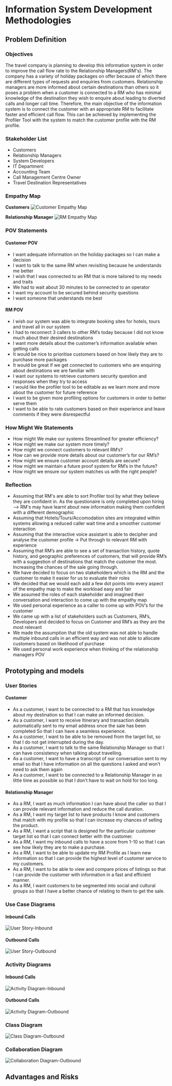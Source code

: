 # Information System Development Methodologies

## Problem Definition

### Objectives
The travel company is planning to develop this information system in order to improve the call flow rate to the Relationship Managers(RM's). The company has a variety of holiday packages on offer because of which there are different types of requests and enquiries from customers. Relationship managers are more informed about certain destinations than others so it poses a problem when a customer is connected to a RM who has minimal knowledge of the destination they wish to enquire about leading to diverted calls and longer call time. Therefore, the main objective of the information system is to connect the customer with an appropriate RM to facilitate faster and efficient call flow. This can be achieved by implementing the Profiler Tool with the system to match the customer profile with the RM profile.

### Stakeholder List
* Customers
* Relationship Managers
* System Developers
* IT Department
* Accounting Team
* Call Management Centre Owner
* Travel Destination Representatives

### Empathy Map
**Customers**
![Customer Empathy Map](https://github.com/shresthaprince/InfoSystems/blob/develop/Diagrams/Empathy%20Maps/Customer_Empathy_Map.png)

**Relationship Manager**
![RM Empathy Map](https://github.com/shresthaprince/InfoSystems/blob/develop/Diagrams/Empathy%20Maps/RM_Empathy_Map.png)

### POV Statements
#### Customer POV
* I want adequate information on the holiday packages so I can make a decision
* I want to talk to the same RM when revisiting because he understands me better
* I wish that I was connected to an RM that is more tailored to my needs and traits
* We had to wait about 30 minutes to be connected to an operator
* I want my account to be secured behind security questions
* I want someone that understands me best
#### RM POV
* I wish our system was able to integrate booking sites for hotels, tours and travel all in our system
* I had to reconnect 3 callers to other RM’s today because I did not know much about their desired destinations
* I want more details about the customer’s information available when getting calls
* It would be nice to prioritise customers based on how likely they are to purchase more packages
* It would be great if we get connected to customers who are enquiring about destinations we are familiar with
* I want our systems to retrieve customers security question and responses when they try to access 
* I would like the profiler tool to be editable as we learn more and more about the customer for future reference
* I want to be given more profiling options for customers in order to better serve them
* I want to be able to rate customers based on their experience and leave comments if they were disrespectful

### How Might We Statements
* How might We make our systems Streamlined for greater efficiency?
* How might we make our system more timely?
* How might we connect customers to relevant RM’s?
* How can we provide more details about our customer’s for our RM’s?
* How might we ensure customer account details are secure?
* How might we maintain a future proof system for RM’s in the future? 
* How might we ensure our system matches us with the right people?

### Reflection
* Assuming that RM's are able to sort Profiler tool by what they believe they are confident in. As the questionaire is only completed upon hiring --> RM's may have learnt about new information making them confident with a different demographic
* Assuming that Hotels/Tours/Accomodation sites are integrated within systems allowing a reduced caller wait time and a smoother customer interaction
* Assuming that the interactive voice assistant is able to decipher and analyse the customer profile → Put through to relevant RM with experience
* Assuming that RM’s are able to see a set of transaction history, quote history, and geographic preferences of customers, that will provide RM’s with a suggestion of destinations that match the customer the most. Increasing the chances of the sale going through.
* We have decided to focus on two stakeholders which is the RM and the customer to make it easier for us to evaluate their roles
* We decided that we would each add a few dot points into every aspect of the empathy map to make the workload easy and fair
* We assumed the roles of each stakeholder and imagined their conversation and interaction to come up with the empathy map
* We used personal experience as a caller to come up with POV’s for the customer
* We came up with a list of stakeholders such as Customers, RM’s, Developers and decided to focus on Customer and RM’s as they are the most relevant
* We made the assumption that the old system was not able to handle multiple inbound calls in an efficient way and was not able to allocate customers based on likelihood of purchase
* We used personal work experience when thinking of the relationship managers POV

## Prototyping and models

### User Stories

#### Customer
* As a customer, I want to be connected to a RM that has knowledge about my destination so that I can make an informed decision.
* As a customer, I want to receive Itinerary and transaction details automatically sent to my email address once the sale has been completed So that I can have a seamless experience. 
* As a customer, I want to be able to be removed from the target list, so that I do not get interrupted during the day.
* As a customer, I want to talk to the same Relationship Manager so that I can have consistency when talking about travelling. 
* As a customer, I want to have a transcript of our conversation sent to my email so that I have information on all the questions I asked and won’t need to ask them again
* As a customer, I want to be connected to a Relationship Manager in as little time as possible so that I don’t have to wait on hold for too long.

#### Relationship Manager

* As a RM,  I want as much information I can have about the caller so that I can provide relevant information and reduce the call duration.
* As a RM,  I want my target list to have products I know and customers that match with my profile so that I can increase my chances of selling the product.
* As a RM,  I want a script that is designed for the particular customer target list so that I can connect better with the customer.
* As a RM,  I want my inbound calls to have a score from 1-10 so that I can see how likely they are to make a purchase. 
* As a RM,  I want to be able to update my RM Profile as I learn new information so that I can provide the highest level of customer service to my customers.
* As a RM,  I want to be able to view and compare prices of listings so that I can provide the customer with information in a fast and efficient manner. 
* As a RM,  I want customers to be segmented into social and cultural groups so that I have a better chance of relating to them to get the sale. 

### Use Case Diagrams

#### Inbound Calls
![User Story-Inbound]()
#### Outbound Calls
![User Story-Outbound]()

### Activity Diagrams

#### Inbound Calls
![Activity Diagram-Inbound]()
#### Outbound Calls
![Activity Diagram-Outbound](https://github.com/shresthaprince/InfoSystems/blob/develop/Diagrams/Activity%20Diagrams/Outbound%20Activity%20diagram.png)

### Class Diagram
![Class Diagram-Outbound]()


### Collaboration Diagram
![Collaboration Diagram-Outbound]()

## Advantages and Risks
